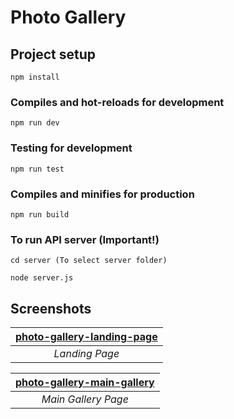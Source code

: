# Photo Gallery

## Project setup

```
npm install
```

### Compiles and hot-reloads for development
```
npm run dev
```

### Testing for development
```
npm run test
```

### Compiles and minifies for production
```
npm run build
```

### To run API server (Important!)
```
cd server (To select server folder)

node server.js
```

## Screenshots

| [photo-gallery-landing-page](https://github.com/bryanjiang117/Photo-Gallery/assets/66335098/38004352-fc32-4341-901c-d3aae9357350) | 
|:--:| 
|*Landing Page*|

| [photo-gallery-main-gallery](https://github.com/bryanjiang117/Photo-Gallery/assets/66335098/aba18089-13ba-4e36-8328-451ad14e130a) | 
|:--:| 
|*Main Gallery Page*|
